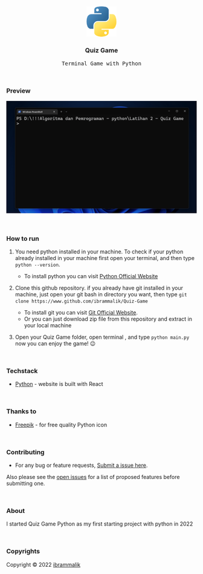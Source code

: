 <!-- PROJECT LOGO -->
<br />
<p align="center">
  <a href="https://github.com/ibrammalik/Quiz-Game">
    <img src="python.png" alt="Logo" width="80" height="80">
  </a>

  <h3 align="center">Quiz Game</h3>

  <p align="center">
    <samp>Terminal Game with Python</samp>
  </p>
</p>

<br/>

### Preview

![preview quiz game](preview.gif)

<br/>

### How to run

1. You need python installed in your machine. To check if your python already installed in your machine first open your terminal, and then type
   `python --version`.

   - To install python you can visit [Python Official Website](https://www.python.org)

2. Clone this github repository. if you already have git installed in your machine, just open your git bash in directory you want, then type
   `git clone https://www.github.com/ibrammalik/Quiz-Game`

   - To install git you can visit [Git Official Website](https://www.git-scm.com).
   - Or you can just download zip file from this repository and extract in your local machine

3. Open your Quiz Game folder, open terminal , and type
   `python main.py`
   now you can enjoy the game! 😉

<br/>

### Techstack

- [Python](https://python.org/) - website is built with React

<br/>

### Thanks to

- [Freepik](https://www.flaticon.com/authors/freepik) - for free quality Python icon

<br/>

<!-- CONTRIBUTING -->

### Contributing

- For any bug or feature requests, [Submit a issue here](https://github.com/ibrammalik/Quonime/issues).

Also please see the [open issues](https://github.com/ibrammalik/Quonime/issues) for a list of proposed features before submitting one.

<br/>

<!-- LICENSE -->

### About

I started Quiz Game Python as my first starting project with python in 2022

<br/>

<!-- LICENSE -->

### Copyrights

Copyright © 2022 [ibrammalik](https://github.com/ibrammalik)
